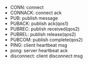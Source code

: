 - CONN: connect
- CONNACK: connect ack
- PUB: publish message
- PUBACK: publish ack(qos1)
- PUBREC: publish received(qos2)
- PUBREL: publish release(qos2)
- PUBCOM: publish complete(qos2)
- PING: client heartbeat msg
- pong: server heartbeat ack
- disconnect: client disconnect msg



